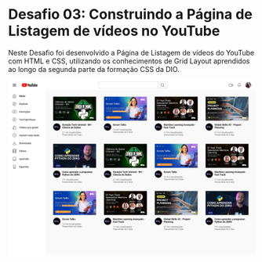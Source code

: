 # Desafio 03: Construindo a Página de Listagem de vídeos no YouTube

Neste Desafio foi desenvolvido a Página de Listagem de vídeos do YouTube com HTML e CSS, utilizando os conhecimentos de Grid Layout aprendidos ao longo da segunda parte da formação CSS da DIO.

![image](./assets/imagens/page.png)